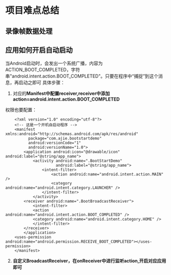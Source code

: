 # 项目难点总结

##  录像帧数据处理

## 应用如何开启自动启动

当Android启动时，会发出一个系统广播，内容为ACTION_BOOT_COMPLETED，字符串"android.intent.action.BOOT_COMPLETED"。只要在程序中“捕捉”到这个消息，再启动之即可
具体步骤：
1. 对应的**Manifest中配置receiver,receiver中添加action=android.intent.action.BOOT_COMPLETED**

权限也要配置：<uses-permission android:name="android.permission.RECEIVE_BOOT_COMPLETED"></uses-permission>

        
        <?xml version="1.0" encoding="utf-8"?>
        <!-- 这是一个开机自启动程序 -->
        <manifest xmlns:android="http://schemas.android.com/apk/res/android"
              package="com.ajie.bootstartdemo"
              android:versionCode="1"
              android:versionName="1.0">
            <application android:icon="@drawable/icon" android:label="@string/app_name">
                <activity android:name=".BootStartDemo"
                          android:label="@string/app_name">
                    <intent-filter>
                        <action android:name="android.intent.action.MAIN" />
                        <category android:name="android.intent.category.LAUNCHER" />
                    </intent-filter>
                </activity>
            <receiver android:name=".BootBroadcastReceiver">
                <intent-filter>
                <action android:name="android.intent.action.BOOT_COMPLETED" />
                <category android:name="android.intent.category.HOME" />
                </intent-filter>
            </receiver>
            </application>
        <uses-permission android:name="android.permission.RECEIVE_BOOT_COMPLETED"></uses-permission>
        </manifest> 
        
2. **自定义BroadcastReceiver，在onReceiver中进行监听action,开启对应应用即可**

    


